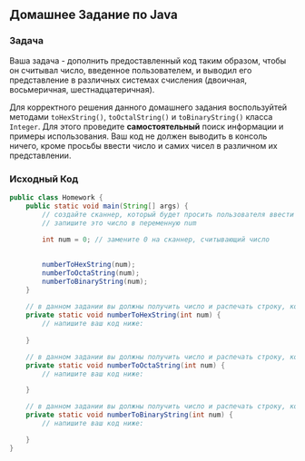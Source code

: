 ## Домашнее Задание по Java

### Задача

Ваша задача - дополнить предоставленный код таким образом, чтобы он считывал число, введенное пользователем, и выводил
его представление в различных системах счисления (двоичная, восьмеричная, шестнадцатеричная).

Для корректного решения данного домашнего задания воспользуйтей методами `toHexString()`, `toOctalString()` и 
`toBinaryString()` класса `Integer`. Для этого проведите **самостоятельный** поиск информации и примеры использования.
Ваш код не должен выводить в консоль ничего, кроме просьбы ввести число и самих чисел в различном их представлении.

### Исходный Код

```java
public class Homework {
    public static void main(String[] args) {
        // создайте сканнер, который будет просить пользователя ввести число типа int, 
        // запишите это число в переменную num
        
        int num = 0; // замените 0 на сканнер, считывающий число

        
        numberToHexString(num);
        numberToOctaString(num);
        numberToBinaryString(num);
    }
    
    // в данном задании вы должны получить число и распечать строку, которая представляет его шестнадцатиричное представление:
    private static void numberToHexString(int num) {
        // напишите ваш код ниже:
        
    }

    // в данном задании вы должны получить число и распечать строку, которая представляет его восьмеричное представление:
    private static void numberToOctaString(int num) {
        // напишите ваш код ниже:

    }

    // в данном задании вы должны получить число и распечать строку, которая представляет его двоичное представление:
    private static void numberToBinaryString(int num) {
        // напишите ваш код ниже:

    }
}
```